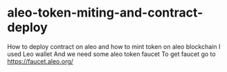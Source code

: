 # aleo-token-miting-and-contract-deploy
How to deploy contract on aleo and how to mint token on aleo blockchain
I used Leo wallet And we need some aleo token faucet
To get faucet go to https://faucet.aleo.org/
